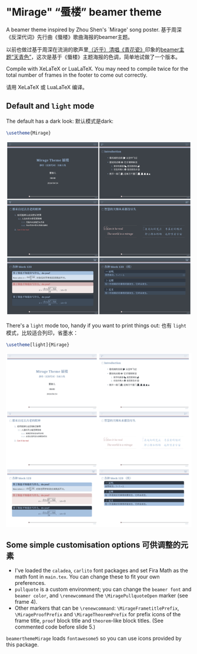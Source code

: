 # "Mirage" “蜃楼” beamer theme

A beamer theme inspired by Zhou Shen's `Mirage' song  poster.
基于周深《反深代词》先行曲《蜃楼》歌曲海报的beamer主题。

以前也做过基于周深在流淌的歌声里[（近乎）清唱《青花瓷》](https://www.bilibili.com/bangumi/play/ep332561)印象的[beamer主题“天青色”](https://github.com/liantze/pgfornament-han/blob/master/beamerthemeTianQing.sty)，这次是基于《蜃楼》主题海报的色调，简单地试做了一个版本。

Compile with XeLaTeX or LuaLaTeX. You may need to compile twice for the total number of frames in the footer to come out correctly.

请用 XeLaTeX 或 LuaLaTeX 编译。

## Default and `light` mode
The default has a dark look: 默认模式是dark:

```latex
\usetheme{Mirage}
```

<img src="mirage-dark.jpg" width="1200" />


There's a `light` mode too, handy if you want to print things out: 也有 `light` 模式，比较适合列印，省墨水：

```latex
\usetheme[light]{Mirage}
```

<img src="mirage-light.jpg" width="1200" />


## Some simple customisation options 可供调整的元素

- I've loaded the `caladea`, `carlito` font packages and set Fira Math as the math font in `main.tex`. You can change these to fit your own preferences.
- `pullquote` is a custom environment; you can change the `beamer font` and `beamer color`, and `\renewcommand` the `\MiragePullquoteOpen` marker (see frame 4).
- Other markers that can be `\renewcommand`: `\MirageFrametitlePrefix`, `\MirageProofPrefix`
and `\MirageTheoremPrefix` for prefix icons of the frame title, `proof` block title and `theorem`-like block titles. (See commented code before slide 5.)

`beamerthemeMirage` loads `fontawesome5` so you can use icons provided by this package.